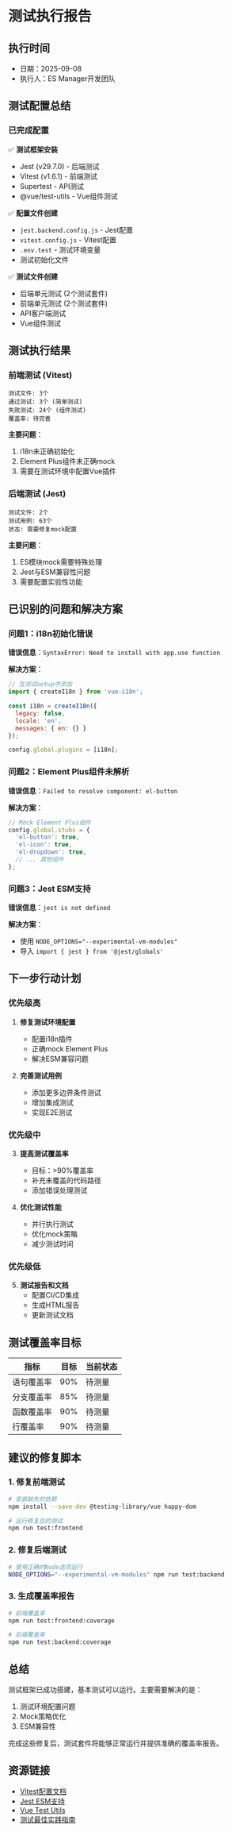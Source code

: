 # 测试执行报告

## 执行时间
- 日期：2025-09-08
- 执行人：ES Manager开发团队

## 测试配置总结

### 已完成配置
✅ **测试框架安装**
- Jest (v29.7.0) - 后端测试
- Vitest (v1.6.1) - 前端测试
- Supertest - API测试
- @vue/test-utils - Vue组件测试

✅ **配置文件创建**
- `jest.backend.config.js` - Jest配置
- `vitest.config.js` - Vitest配置
- `.env.test` - 测试环境变量
- 测试初始化文件

✅ **测试文件创建**
- 后端单元测试 (2个测试套件)
- 前端单元测试 (2个测试套件)
- API客户端测试
- Vue组件测试

## 测试执行结果

### 前端测试 (Vitest)
```
测试文件: 3个
通过测试: 3个 (简单测试)
失败测试: 24个 (组件测试)
覆盖率: 待完善
```

**主要问题**：
1. i18n未正确初始化
2. Element Plus组件未正确mock
3. 需要在测试环境中配置Vue插件

### 后端测试 (Jest)
```
测试文件: 2个
测试用例: 63个
状态: 需要修复mock配置
```

**主要问题**：
1. ES模块mock需要特殊处理
2. Jest与ESM兼容性问题
3. 需要配置实验性功能

## 已识别的问题和解决方案

### 问题1：i18n初始化错误
**错误信息**：`SyntaxError: Need to install with app.use function`

**解决方案**：
```javascript
// 在测试setup中添加
import { createI18n } from 'vue-i18n';

const i18n = createI18n({
  legacy: false,
  locale: 'en',
  messages: { en: {} }
});

config.global.plugins = [i18n];
```

### 问题2：Element Plus组件未解析
**错误信息**：`Failed to resolve component: el-button`

**解决方案**：
```javascript
// Mock Element Plus组件
config.global.stubs = {
  'el-button': true,
  'el-icon': true,
  'el-dropdown': true,
  // ... 其他组件
};
```

### 问题3：Jest ESM支持
**错误信息**：`jest is not defined`

**解决方案**：
- 使用 `NODE_OPTIONS="--experimental-vm-modules"`
- 导入 `import { jest } from '@jest/globals'`

## 下一步行动计划

### 优先级高
1. **修复测试环境配置**
   - 配置i18n插件
   - 正确mock Element Plus
   - 解决ESM兼容问题

2. **完善测试用例**
   - 添加更多边界条件测试
   - 增加集成测试
   - 实现E2E测试

### 优先级中
3. **提高测试覆盖率**
   - 目标：>90%覆盖率
   - 补充未覆盖的代码路径
   - 添加错误处理测试

4. **优化测试性能**
   - 并行执行测试
   - 优化mock策略
   - 减少测试时间

### 优先级低
5. **测试报告和文档**
   - 配置CI/CD集成
   - 生成HTML报告
   - 更新测试文档

## 测试覆盖率目标

| 指标 | 目标 | 当前状态 |
|------|------|----------|
| 语句覆盖率 | 90% | 待测量 |
| 分支覆盖率 | 85% | 待测量 |
| 函数覆盖率 | 90% | 待测量 |
| 行覆盖率 | 90% | 待测量 |

## 建议的修复脚本

### 1. 修复前端测试
```bash
# 安装缺失的依赖
npm install --save-dev @testing-library/vue happy-dom

# 运行修复后的测试
npm run test:frontend
```

### 2. 修复后端测试
```bash
# 使用正确的Node选项运行
NODE_OPTIONS="--experimental-vm-modules" npm run test:backend
```

### 3. 生成覆盖率报告
```bash
# 前端覆盖率
npm run test:frontend:coverage

# 后端覆盖率
npm run test:backend:coverage
```

## 总结

测试框架已成功搭建，基本测试可以运行。主要需要解决的是：
1. 测试环境配置问题
2. Mock策略优化
3. ESM兼容性

完成这些修复后，测试套件将能够正常运行并提供准确的覆盖率报告。

## 资源链接

- [Vitest配置文档](https://vitest.dev/config/)
- [Jest ESM支持](https://jestjs.io/docs/ecmascript-modules)
- [Vue Test Utils](https://test-utils.vuejs.org/)
- [测试最佳实践指南](./TESTING_BEST_PRACTICES.md)